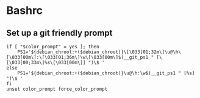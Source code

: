Bashrc
======

Set up a git friendly prompt
----------------------------
```
if [ "$color_prompt" = yes ]; then
    PS1='${debian_chroot:+($debian_chroot)}\[\033[01;32m\]\u@\h\[\033[00m\]:\[\033[01;36m\]\w\[\033[00m\]$(__git_ps1 " [\[\033[00;33m\]%s\[\033[00m\]] ")\$ '
else
    PS1='${debian_chroot:+($debian_chroot)}\u@\h:\w$(__git_ps1 " [%s] ")\$ '
fi
unset color_prompt force_color_prompt
```
